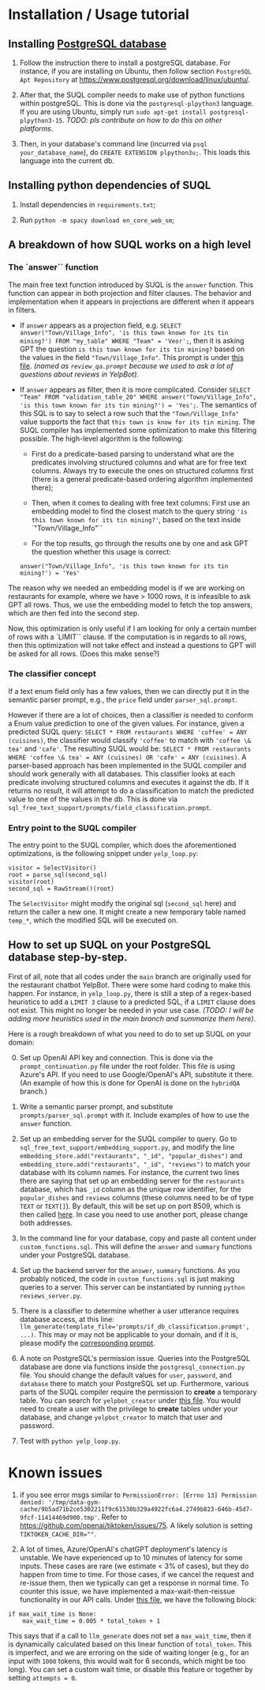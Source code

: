 # Installation / Usage tutorial

## Installing [PostgreSQL database](https://www.postgresql.org/)

1. Follow the instruction there to install a postgreSQL database. For instance, if you are installing on Ubuntu, then follow section `PostgreSQL Apt Repository` at https://www.postgresql.org/download/linux/ubuntu/.

2. After that, the SUQL compiler needs to make use of python functions within postgreSQL. This is done via the `postgresql-plpython3` language. If you are using Ubuntu, simply run `sudo apt-get install postgresql-plpython3-15`. *TODO: pls contribute on how to do this on other platforms*.

3. Then, in your database's command line (incurred via `psql your_database_name`), do `CREATE EXTENSION plpython3u;`. This loads this language into the current db.

## Installing python dependencies of SUQL

1. Install dependencies in `requirements.txt`;

2. Run `python -m spacy download en_core_web_sm`;

## A breakdown of how SUQL works on a high level

### The `answer`` function

The main free text function introduced by SUQL is the `answer` function. This function can appear in both projection and filter clauses. The behavior and implementation when it appears in projections are different when it appears in filters.

- If `answer` appears as a projection field, e.g. `SELECT answer("Town/Village_Info", 'is this town known for its tin mining?') FROM "my_table" WHERE "Team" = 'Veor';`, then it is asking GPT the question `is this town known for its tin mining?` based on the values in the field `"Town/Village_Info"`. This prompt is under [this file](prompts/review_qa.prompt). *(named as `review_qa.prompt` because we used to ask a lot of questions about reviews in YelpBot).*

- If `answer` appears as filter, then it is more complicated. Consider `SELECT "Team" FROM "validation_table_20" WHERE answer("Town/Village_Info", 'is this town known for its tin mining?') = 'Yes';`. The semantics of this SQL is to say to select a row such that the `"Town/Village_Info"` value supports the fact that `this town is know for its tin mining`. The SUQL compiler has implemented some optimization to make this filtering possible. The high-level algorithm is the following:
    
    - First do a predicate-based parsing to understand what are the predicates involving structured columns and what are for free text columns. Always try to execute the ones on structured columns first (there is a general predicate-based ordering algorithm implemented there);

    - Then, when it comes to dealing with free text columns: First use an embedding model to find the closest match to the query string `'is this town known for its tin mining?'`, based on the text inside `"Town/Village_Info"``

    - For the top results, go through the results one by one and ask GPT the question whether  this usage is correct:

    `answer("Town/Village_Info", 'is this town known for its tin mining?') = 'Yes'`

The reason why we needed an embedding model is if we are working on restaurants for example, where we have > 1000 rows, it is infeasible to ask GPT all rows. Thus, we use the embedding model to fetch the top answers, which are then fed into the second step.

Now, this optimization is only useful if I am looking for only a certain number of rows with a `LIMIT`` clause. If the computation is in regards to all rows, then this optimization will not take effect and instead a questions to GPT will be asked for all rows. (Does this make sense?)

### The classifier concept

If a text enum field only has a few values, then we can directly put it in the semantic parser prompt, e.g., the `price` field under `parser_sql.prompt`.

However if there are a lot of choices, then a classifier is needed to conform a Enum value prediction to one of the given values. For instance, given a predicted SUQL query: `SELECT * FROM restaurants WHERE 'coffee' = ANY (cuisines)`, the classifier would classify `'coffee'` to match with `'coffee \& tea'` and `'cafe'`. The resulting SUQL would be: `SELECT * FROM restaurants WHERE 'coffee \& tea' = ANY (cuisines) OR 'cafe' = ANY (cuisines)`. A parser-based approach has been implemented in the SUQL compiler and should work generally with all databases. This classifier looks at each predicate involving structured columns and executes it against the db. If it returns no result, it will attempt to do a classification to match the predicted value to one of the values in the db. This is done via `sql_free_text_support/prompts/field_classification.prompt`.

### Entry point to the SUQL compiler

The entry point to the SUQL compiler, which does the aforementioned optimizations, is the following snippet under `yelp_loop.py`:

```
visitor = SelectVisitor()
root = parse_sql(second_sql)
visitor(root)
second_sql = RawStream()(root)
```

The `SelectVisitor` might modify the original sql (`second_sql` here) and return the caller a new one. It might create a new temporary table named `temp_*`, which the modified SQL will be executed on.

## How to set up SUQL on your PostgreSQL database step-by-step.

First of all, note that all codes under the `main` branch are originally used for the restaurant chatbot YelpBot. There were some hard coding to make this happen. For instance, in `yelp_loop.py`, there is still a step of a regex-based heuristics to add a `LIMIT 3` clause to a predicted SQL, if a `LIMIT` clause does not exist. This might no longer be needed in your use case. *(TODO: I will be adding more heuristics used in the main branch and summarize them here)*.

Here is a rough breakdown of what you need to do to set up SUQL on your domain:

0. Set up OpenAI API key and connection. This is done via the `prompt_continuation.py` file under the root folder. This file is using Azure's API. If you need to use Google/OpenAI's API, substitute it there. (An example of how this is done for OpenAI is done on the `hybridQA` branch.)

1. Write a semantic parser prompt, and substitute `prompts/parser_sql.prompt` with it. Include examples of how to use the `answer` function.

2. Set up an embedding server for the SUQL compiler to query. Go to `sql_free_text_support/embedding_support.py`, and modify the line `embedding_store.add("restaurants", "_id", "popular_dishes")` and `embedding_store.add("restaurants", "_id", "reviews")` to match your database with its column names. For instance, the current two lines there are saying that set up an embedding server for the `restaurants` database, which has `_id` column as the unique row identifier, for the `popular_dishes` and `reviews` columns (these columns need to be of type `TEXT` or `TEXT[]`). By default, this will be set up on port 8509, which is then called [here](https://github.com/stanford-oval/genie-llm/blob/main/sql_free_text_support/execute_free_text_sql.py#L270). In case you need to use another port, please change both addresses.

3. In the command line for your database, copy and paste all content under `custom_functions.sql`. This will define the `answer` and `summary` functions under your PostgreSQL database.

4. Set up the backend server for the `answer`, `summary` functions. As you probably noticed, the code in `custom_functions.sql` is just making queries to a server. This server can be instantiated by running `python reviews_server.py`.

5. There is a classifier to determine whether a user utterance requires database access, at this line: `llm_generate(template_file='prompts/if_db_classification.prompt', ...)`. This may or may not be applicable to your domain, and if it is, please modify the [corresponding prompt](https://github.com/stanford-oval/genie-llm/blob/main/prompts/if_db_classification.prompt).

6. A note on PostgreSQL's permission issue. Queries into the PostgreSQL database are done via functions inside the `postgresql_connection.py` file. You should change the default values for `user`, `password`, and `database` there to match your PostgreSQL set up. Furthermore, various parts of the SUQL compiler require the permission to **create** a temporary table. You can search for `yelpbot_creator` under [this file](https://github.com/stanford-oval/genie-llm/blob/main/sql_free_text_support/execute_free_text_sql.py). You would need to create a user with the privilege to **create** tables under your database, and change `yelpbot_creator` to match that user and password.

7. Test with `python yelp_loop.py`.

# Known issues

1. if you see error msgs similar to `PermissionError: [Errno 13] Permission denied: '/tmp/data-gym-cache/9b5ad71b2ce5302211f9c61530b329a4922fc6a4.2749b823-646b-45d7-9fcf-11414469d900.tmp'`. Refer to https://github.com/openai/tiktoken/issues/75. A likely solution is setting `TIKTOKEN_CACHE_DIR=""`.

2. A lot of times, Azure/OpenAI's chatGPT deployment's latency is unstable. We have experienced up to 10 minutes of latency for some inputs. These cases are rare (we estimate < 3% of cases), but they do happen from time to time. For those cases, if we cancel the request and re-issue them, then we typically can get a response in normal time. To counter this issue, we have implemented a max-wait-then-reissue functionality in our API calls. Under [this file](https://github.com/stanford-oval/genie-llm/blob/main/prompt_continuation.py), we have the following block:

```
if max_wait_time is None:
    max_wait_time = 0.005 * total_token + 1
```

This says that if a call to `llm_generate` does not set a `max_wait_time`, then it is dynamically calculated based on this linear function of `total_token`. This is imperfect, and we are erroring on the side of waiting longer (e.g., for an input with `1000` tokens, this would wait for 6 seconds, which might be too long). You can set a custom wait time, or disable this feature or together by setting `attempts = 0`.
